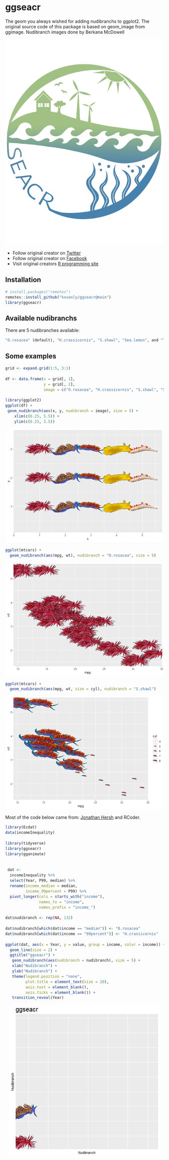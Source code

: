 # ggseacr
The geom you always wished for adding nudibranchs to ggplot2.
The original source code of this package is based on geom_image from ggimage.
Nudibranch images done by Berkana McDowell

<p align="right">
 <img src="https://raw.githubusercontent.com/kxuanly/ggseacr/daa65b3b967b8a81ccd37f80aaecd8349a165dd7/inst/Gradient_White_Logo.png">
</p>


+ Follow original creator on [Twitter](https://twitter.com/RCoderWeb)
+ Follow original creator on [Facebook](https://www.facebook.com/RCODERweb)
+ Visit original creators [R programming site](https://r-coder.com/)

## Installation
```r
# install.packages("remotes")
remotes::install_github("kxuanly/ggseacr@main")
library(ggseacr)
```


## Available nudibranchs

There are 5 nudibranches available:

```r
"O.rosacea" (default), "H.crassicornis", "S.shawl", "Sea.lemon", and "T.catalinae".
```

## Some examples

```r
grid <- expand.grid(1:5, 3:1)

df <- data.frame(x = grid[, 1],
                 y = grid[, 2],
                 image = c("O.rosacea", "H.crassicornis", "S.shawl", "Sea.lemon", "T.catalinae"))
                           
library(ggplot2)
ggplot(df) +
 geom_nudibranch(aes(x, y, nudibranch = image), size = 5) +
    xlim(c(0.25, 5.5)) + 
    ylim(c(0.25, 3.5))
```

<p align="center">
 <img src="https://raw.githubusercontent.com/kxuanly/ggseacr/main/exampleimg/ggseacr-ggplot-grid.png">
</p>

```r
ggplot(mtcars) +
  geom_nudibranch(aes(mpg, wt), nudibranch = "O.rosacea", size = 5)
```

<p align="center">
 <img src="https://raw.githubusercontent.com/kxuanly/ggseacr/main/exampleimg/ggseacr-ggplot-mtcars.png">
</p>

```r
ggplot(mtcars) +
  geom_nudibranch(aes(mpg, wt, size = cyl), nudibranch = "S.shawl")
```
<p align="center">
 <img src="https://raw.githubusercontent.com/kxuanly/ggseacr/main/exampleimg/ggseacr-ggplot-mtcars2.png">
</p>

Most of the code below came from: [Jonathan Hersh](https://twitter.com/DogmaticPrior) and RCoder.

```r
library(Ecdat)
data(incomeInequality)

library(tidyverse)
library(ggseacr)
library(gganimate)


 dat <-
  incomeInequality %>%
  select(Year, P99, median) %>%
  rename(income_median = median,
         income_99percent = P99) %>%
  pivot_longer(cols = starts_with("income"),
               names_to = "income",
               names_prefix = "income_")

dat$nudibranch <- rep(NA, 132)

dat$nudibranch[which(dat$income == "median")] <- "O.rosacea"
dat$nudibranch[which(dat$income == "99percent")] <- "H.crassicornis"

ggplot(dat, aes(x = Year, y = value, group = income, color = income)) +
  geom_line(size = 2) +
  ggtitle("ggseacr") +
   geom_nudibranch(aes(nudibranch = nudibranch), size = 5) +
   xlab("Nudibranch") +
   ylab("Nudibranch") +
   theme(legend.position = "none",
         plot.title = element_text(size = 20),
         axis.text = element_blank(),
         axis.ticks = element_blank()) +
   transition_reveal(Year)

```

<p align="center">
 <img src="https://raw.githubusercontent.com/kxuanly/ggseacr/main/exampleimg/ggseacr-animated-example.gif">
</p>


